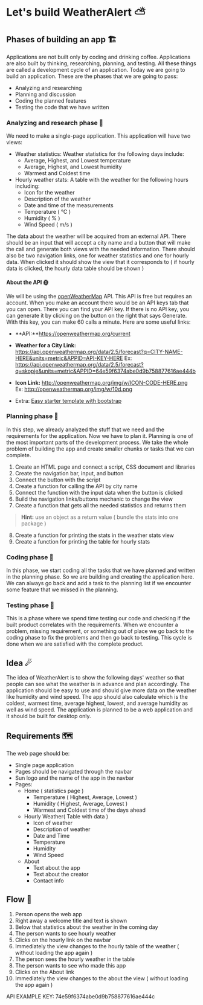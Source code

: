 # Let's build WeatherAlert ⛅
## Phases of building an app 🏗
Applications are not built only by coding and drinking coffee. Applications are also built by thinking, researching, planning, and testing. All these things are called a development cycle of an application.  Today we are going to build an application. These are the phases that we are going to pass:
* Analyzing and researching
* Planning and discussion
* Coding the planned features
* Testing the code that we have written

### Analyzing and research phase 🔹
We need to make a single-page application. This application will have two views: 
* Weather statistics: Weather statistics for the following days include:
	* Average, Highest, and Lowest temperature
	* Average, Highest, and Lowest humidity
	* Warmest and Coldest time
* Hourly weather stats: A table with the weather for the following hours including:
	* Icon for the weather
	* Description of the weather
	* Date and time of the measurements
	* Temperature ( ℃ )
	* Humidity ( % )
	* Wind Speed ( m/s )

The data about the weather will be acquired from an external API. There should be an input that will accept a city name and a button that will make the call and generate both views with the needed information. There should also be two navigation links, one for weather statistics and one for hourly data. When clicked it should show the view that it corresponds to ( if hourly data is clicked, the hourly data table should be shown )
#### About the API 🌞
We will be using the [openWeatherMap](https://openweathermap.org/) API. This API is free but requires an account. When you make an account there would be an API keys tab that you can open. There you can find your API key. If there is no API key, you can generate it by clicking on the button on the right that says Generate. With this key, you can make 60 calls a minute. Here are some useful links:

* **API:**https://openweathermap.org/current

* **Weather for a City Link:** https://api.openweathermap.org/data/2.5/forecast?q=CITY-NAME-HERE&units=metric&APPID=API-KEY-HERE
Ex: https://api.openweathermap.org/data/2.5/forecast?q=skopje&units=metric&APPID=64e59f6374abe0d9b758877616ae444b

* **Icon Link:** http://openweathermap.org/img/w/ICON-CODE-HERE.png
Ex: http://openweathermap.org/img/w/10d.png

* Extra: [Easy starter template with bootstrap](https://getbootstrap.com/docs/5.0/getting-started/introduction/)

### Planning phase 🔹
In this step, we already analyzed the stuff that we need and the requirements for the application. Now we have to plan it. Planning is one of the most important parts of the development process. We take the whole problem of building the app and create smaller chunks or tasks that we can complete. 
1.  Create an HTML page and connect a script, CSS document and libraries
2. Create the navigation bar, input, and button
3. Connect the button with the script
4. Create a function for calling the API by city name
5. Connect the function with the input data when the button is clicked
6. Build the navigation links/buttons mechanic to change the view
7. Create a function that gets all the needed statistics and returns them
> **Hint:** use an object as a return value ( bundle the stats into one package )
8. Create a function for printing the stats in the weather stats view
9. Create a function for printing the table for hourly stats
### Coding phase 🔹
In this phase, we start coding all the tasks that we have planned and written in the planning phase. So we are building and creating the application here. We can always go back and add a task to the planning list if we encounter some feature that we missed in the planning. 

### Testing phase 🔹
This is a phase where we spend time testing our code and checking if the built product correlates with the requirements. When we encounter a problem, missing requirement, or something out of place we go back to the coding phase to fix the problems and then go back to testing. This cycle is done when we are satisfied with the complete product. 

## Idea ☄

The idea of WeatherAlert is to show the following days' weather so that people can see what the weather is in advance
and plan accordingly. The application should be easy to use and should give more data on the weather like humidity and
wind speed. The app should also calculate which is the coldest, warmest time, average highest, lowest, and average
humidity as well as wind speed. The application is planned to be a web application and it should be built for desktop
only.

## Requirements 🗺

The web page should be:

* Single page application
* Pages should be navigated through the navbar
* Sun logo and the name of the app in the navbar
* Pages:
    * Home ( statistics page )
        * Temperature ( Highest, Average, Lowest )
        * Humidity ( Highest, Average, Lowest )
        * Warmest and Coldest time of the days ahead
    * Hourly Weather( Table with data )
        * Icon of weather
        * Description of weather
        * Date and Time
        * Temperature
        * Humidity
        * Wind Speed
    * About
        * Text about the app
        * Text about the creator
        * Contact info

## Flow 🌈

1. Person opens the web app
2. Right away a welcome title and text is shown
3. Below that statistics about the weather in the coming day
4. The person wants to see hourly weather
5. Clicks on the hourly link on the navbar
6. Immediately the view changes to the hourly table of the weather ( without loading the app again )
7. The person sees the hourly weather in the table
8. The person wants to see who made this app
9. Clicks on the About link
10. Immediately the view changes to the about the view ( without loading the app again )

API EXAMPLE KEY: 74e59f6374abe0d9b758877616ae444c